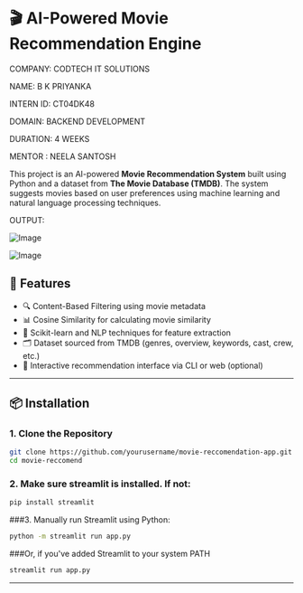 # 🎬 AI-Powered Movie Recommendation Engine

COMPANY: CODTECH IT SOLUTIONS

NAME: B K PRIYANKA

INTERN ID: CT04DK48

DOMAIN: BACKEND DEVELOPMENT

DURATION: 4 WEEKS

MENTOR : NEELA SANTOSH

This project is an AI-powered **Movie Recommendation System** built using Python and a dataset from **The Movie Database (TMDB)**. The system suggests movies based on user preferences using machine learning and natural language processing techniques.

OUTPUT:

![Image](https://github.com/user-attachments/assets/b7e164e0-76b9-430a-935a-f5e2b67eb3c6)

![Image](https://github.com/user-attachments/assets/2d3a409d-273a-46e2-8a3a-49e620676c07)


## 🚀 Features

- 🔍 Content-Based Filtering using movie metadata
- 📊 Cosine Similarity for calculating movie similarity
- 🧠 Scikit-learn and NLP techniques for feature extraction
- 🗂 Dataset sourced from TMDB (genres, overview, keywords, cast, crew, etc.)
- 💬 Interactive recommendation interface via CLI or web (optional)



---

## 📦 Installation

### 1. Clone the Repository

```bash
git clone https://github.com/yourusername/movie-reccomendation-app.git
cd movie-reccomend
```

### 2. Make sure streamlit is installed. If not:

```bash
pip install streamlit
```

###3. Manually run Streamlit using Python:

```bash
python -m streamlit run app.py
```

###Or, if you've added Streamlit to your system PATH
```bash
streamlit run app.py
```
---

